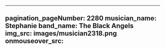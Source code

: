 ------
pagination_pageNumber: 2280
musician_name: Stephanie
band_name: The Black Angels
img_src: images/musician2318.png
onmouseover_src: 
------